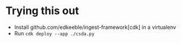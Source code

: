 # Trying this out

- Install github.com/edkeeble/ingest-framework[cdk] in a virtualenv
- Run `cdk deploy --app ./csda.py`

